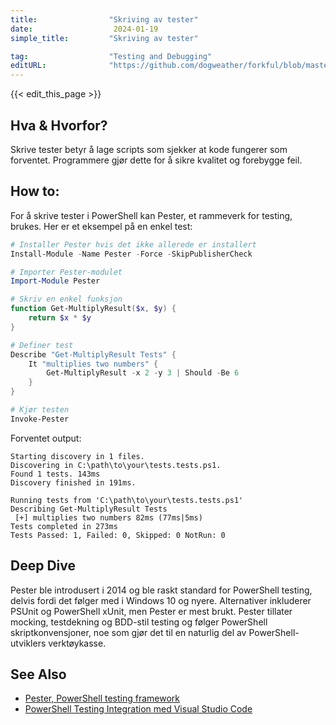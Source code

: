```yaml
---
title:                "Skriving av tester"
date:                  2024-01-19
simple_title:         "Skriving av tester"

tag:                  "Testing and Debugging"
editURL:              "https://github.com/dogweather/forkful/blob/master/content/no/powershell/writing-tests.md"
---
```


{{< edit_this_page >}}

## Hva & Hvorfor?
Skrive tester betyr å lage scripts som sjekker at kode fungerer som forventet. Programmere gjør dette for å sikre kvalitet og forebygge feil.

## How to:
For å skrive tester i PowerShell kan Pester, et rammeverk for testing, brukes. Her er et eksempel på en enkel test:

```PowerShell
# Installer Pester hvis det ikke allerede er installert
Install-Module -Name Pester -Force -SkipPublisherCheck

# Importer Pester-modulet
Import-Module Pester

# Skriv en enkel funksjon
function Get-MultiplyResult($x, $y) {
    return $x * $y
}

# Definer test
Describe "Get-MultiplyResult Tests" {
    It "multiplies two numbers" {
        Get-MultiplyResult -x 2 -y 3 | Should -Be 6
    }
}

# Kjør testen
Invoke-Pester
```

Forventet output:

```
Starting discovery in 1 files.
Discovering in C:\path\to\your\tests.tests.ps1.
Found 1 tests. 143ms
Discovery finished in 191ms.

Running tests from 'C:\path\to\your\tests.tests.ps1'
Describing Get-MultiplyResult Tests
 [+] multiplies two numbers 82ms (77ms|5ms)
Tests completed in 273ms
Tests Passed: 1, Failed: 0, Skipped: 0 NotRun: 0
```

## Deep Dive
Pester ble introdusert i 2014 og ble raskt standard for PowerShell testing, delvis fordi det følger med i Windows 10 og nyere. Alternativer inkluderer PSUnit og PowerShell xUnit, men Pester er mest brukt. Pester tillater mocking, testdekning og BDD-stil testing og følger PowerShell skriptkonvensjoner, noe som gjør det til en naturlig del av PowerShell-utviklers verktøykasse.

## See Also
- [Pester, PowerShell testing framework](https://pester.dev/)
- [PowerShell Testing Integration med Visual Studio Code](https://code.visualstudio.com/docs/languages/powershell#_testing-powershell)
